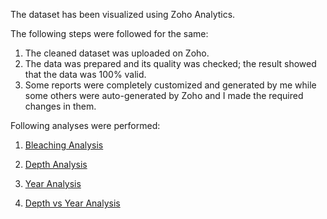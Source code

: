 The dataset has been visualized using Zoho Analytics.

The following steps were followed for the same:

1. The cleaned dataset was uploaded on Zoho.
2. The data was prepared and its quality was checked; the result showed that the data was 100% valid.
3. Some reports were completely customized and generated by me while some others were auto-generated by Zoho and I made the required changes in them.

Following analyses were performed:
1. [Bleaching Analysis](https://analytics.zoho.in/open-view/208788000000006013)

2. [Depth Analysis](https://analytics.zoho.in/open-view/208788000000004195)

3. [Year Analysis](https://analytics.zoho.in/open-view/208788000000004253)

4. [Depth vs Year Analysis](https://analytics.zoho.in/open-view/208788000000004280)
